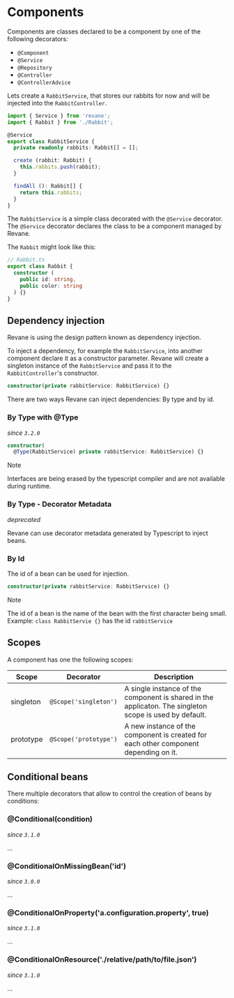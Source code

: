 # Components

Components are classes declared to be a component by one of the following decorators:

- `@Component`
- `@Service`
- `@Repository`
- `@Controller`
- `@ControllerAdvice`

Lets create a `RabbitService`, that stores our rabbits for now and will be
injected into the `RabbitController`.

```ts
import { Service } from 'revane';
import { Rabbit } from './Rabbit';

@Service
export class RabbitService {
  private readonly rabbits: Rabbit[] = [];

  create (rabbit: Rabbit) {
    this.rabbits.push(rabbit);
  }

  findAll (): Rabbit[] {
    return this.rabbits;
  }
}
```

The `RabbitService` is a simple class decorated with the `@Service` decorator. The `@Service` decorator declares the class to be a component managed by Revane.

The `Rabbit` might look like this:

```ts
// Rabbit.ts
export class Rabbit {
  constructor (
    public id: string,
    public color: string
  ) {}
}
```

## Dependency injection

Revane is using the design pattern known as dependency injection.

To inject a dependency, for example the `RabbitService`, into another component
declare it as a constructor parameter. Revane will create a singleton instance
of the `RabbitService` and pass it to the `RabbitController`'s constructor.

```ts
constructor(private rabbitService: RabbitService) {}
```

There are two ways Revane can inject dependencies: By type and by id.

### By Type with @Type

*since `3.2.0`*

```ts
constructor(
  @Type(RabbitService) private rabbitService: RabbitService) {}
```
> [!NOTE]
> Interfaces are being erased by the typescript compiler and are not
> available during runtime.

### By Type - Decorator Metadata

*deprecated*

Revane can use decorator metadata generated by Typescript to inject beans.

### By Id

The id of a bean can be used for injection.

```ts
constructor(private rabbitService: RabbitService) {}
```

> [!NOTE]
> The id of a bean is the name of the bean with the first character being small.
> Example: `class RabbitServie {}` has the id `rabbitService`

## Scopes

A component has one the following scopes:

| Scope     | Decorator             | Description                                                                                             |
|-----------|-----------------------|---------------------------------------------------------------------------------------------------------|
| singleton | `@Scope('singleton')` | A single instance of the component is shared in the applicaton. The singleton scope is used by default. |
| prototype | `@Scope('prototype')` | A new instance of the component is created for each other component depending on it.                    |

## Conditional beans

There multiple decorators that allow to control the creation of beans by conditions:

### @Conditional(condition)

*since `3.1.0`*

...

### @ConditionalOnMissingBean('id')

*since `3.0.0`*

...

### @ConditionalOnProperty('a.configuration.property', true)

*since `3.1.0`*

...

### @ConditionalOnResource('./relative/path/to/file.json')

*since `3.1.0`*

...